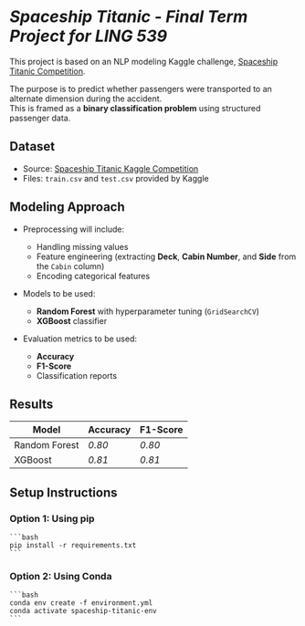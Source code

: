 # ***Spaceship Titanic - Final Term Project for LING 539***

This project is based on an NLP modeling Kaggle challenge, [Spaceship Titanic Competition](https://www.kaggle.com/competitions/spaceship-titanic).

The purpose is to predict whether passengers were transported to an alternate dimension during the accident.  
This is framed as a **binary classification problem** using structured passenger data.

## Dataset

- Source: [Spaceship Titanic Kaggle Competition](https://www.kaggle.com/competitions/spaceship-titanic)
- Files: `train.csv` and `test.csv` provided by Kaggle

## Modeling Approach

- Preprocessing will include:
  - Handling missing values
  - Feature engineering (extracting **Deck**, **Cabin Number**, and **Side** from the `Cabin` column)
  - Encoding categorical features

- Models to be used:
  - **Random Forest** with hyperparameter tuning (`GridSearchCV`)
  - **XGBoost** classifier

- Evaluation metrics to be used:
  - **Accuracy**
  - **F1-Score**
  - Classification reports

## Results

| Model         | Accuracy | F1-Score |
|---------------|----------|----------|
| Random Forest | *0.80*   | *0.80*   |
| XGBoost       | *0.81*   | *0.81*   |


## Setup Instructions

### Option 1: Using pip

    ```bash
    pip install -r requirements.txt
    ```

### Option 2: Using Conda
    ```bash
    conda env create -f environment.yml
    conda activate spaceship-titanic-env
    ```